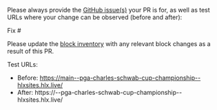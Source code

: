 Please always provide the [GitHub issue(s)](../issues) your PR is for, as well as test URLs where your change can be observed (before and after):

Fix #<gh-issue-id>

Please update the [block inventory](https://adobe.sharepoint.com/:w:/r/sites/HelixProjects/_layouts/15/Doc.aspx?sourcedoc=%7B3DCA0821-E21F-4AFE-94E6-6EA820D45D96%7D&file=block-inventory.docx&action=default&mobileredirect=true) with any relevant block changes as a result of this PR.

Test URLs:
- Before: https://main--pga-charles-schwab-cup-championship--hlxsites.hlx.live/
- After: https://<branch>--pga-charles-schwab-cup-championship--hlxsites.hlx.live/
